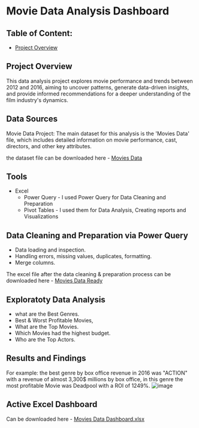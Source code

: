 # Movie Data Analysis Dashboard

## Table of Content:

- [Project Overview](#Project-Overview)


## Project Overview
This data analysis project explores movie performance and trends between 2012 and 2016, aiming to uncover patterns, generate data-driven insights, and provide informed recommendations for a deeper understanding of the film industry's dynamics.

## Data Sources
Movie Data Project: The main dataset for this analysis is the 'Movies Data' file, which includes detailed information on movie performance, cast, directors, and other key attributes.

the dataset file can be downloaded here - [Movies Data](https://github.com/user-attachments/files/20759568/Movies.Data.Ready.for.Dashboard.xlsx)

## Tools
- Excel
  - Power Query - I used Power Query for Data Cleaning and Preparation
  - Pivot Tables - I used them for Data Analysis, Creating reports and Visualizations
 
## Data Cleaning and Preparation via Power Query
- Data loading and inspection.
- Handling errors, missing values, duplicates, formatting.
- Merge columns.
  
The excel file after the data cleaning & preparation process can be downloaded here - [Movies Data Ready](https://github.com/user-attachments/files/20760687/Movies.Data.Dashboard.xlsx)

## Exploratoty Data Analysis
- what are the Best Genres.
- Best & Worst Profitable Movies,
- What are the Top Movies.
- Which Movies had the highest budget.
- Who are the Top Actors.

## Results and Findings
For example: the best genre by box office revenue in 2016 was "ACTION" with a revenue of almost 3,300$ millions by box office, in this genre the most profitable Movie was Deadpool with a ROI of 1249%.
![image](https://github.com/user-attachments/assets/13da4e6b-8e07-4048-8586-6c0c8d585a43)

## Active Excel Dashboard
Can be downloaded here - [Movies Data Dashboard.xlsx](https://github.com/user-attachments/files/20761525/Movies.Data.Dashboard.xlsx)


